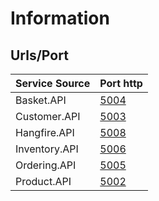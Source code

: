 # Information


## Urls/Port

|Service Source       |Port http                      |
| ------------------- | ----------------------------- |
|Basket.API           |[5004](http://localhost:5004)  |
|Customer.API         |[5003](http://localhost:5003)  |
|Hangfire.API         |[5008](http://localhost:5008)  |
|Inventory.API        |[5006](http://localhost:5006)  |
|Ordering.API         |[5005](http://localhost:5005)  |
|Product.API          |[5002](http://localhost:5002)  |

##

